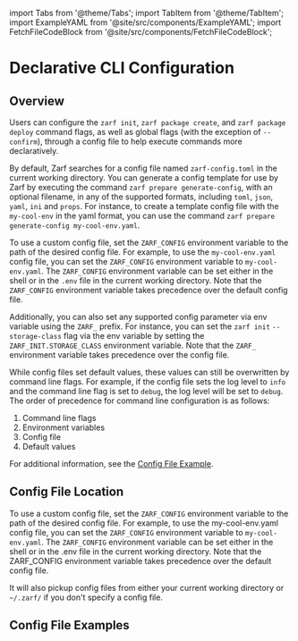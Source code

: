 import Tabs from '@theme/Tabs';
import TabItem from '@theme/TabItem';
import ExampleYAML from '@site/src/components/ExampleYAML';
import FetchFileCodeBlock from '@site/src/components/FetchFileCodeBlock';

# Declarative CLI Configuration

## Overview

Users can configure the `zarf init`, `zarf package create`, and `zarf package deploy` command flags, as well as global flags (with the exception of `--confirm`), through a config file to help execute commands more declaratively.

By default, Zarf searches for a config file named `zarf-config.toml` in the current working directory. You can generate a config template for use by Zarf by executing the command `zarf prepare generate-config`, with an optional filename, in any of the supported formats, including `toml`, `json`, `yaml`, `ini` and `props`. For instance, to create a template config file with the `my-cool-env` in the yaml format, you can use the command `zarf prepare generate-config my-cool-env.yaml`.

To use a custom config file, set the `ZARF_CONFIG` environment variable to the path of the desired config file. For example, to use the `my-cool-env.yaml` config file, you can set the `ZARF_CONFIG` environment variable to `my-cool-env.yaml`. The `ZARF_CONFIG` environment variable can be set either in the shell or in the `.env` file in the current working directory. Note that the `ZARF_CONFIG` environment variable takes precedence over the default config file.

Additionally, you can also set any supported config parameter via env variable using the `ZARF_` prefix. For instance, you can set the `zarf init` `--storage-class` flag via the env variable by setting the `ZARF_INIT.STORAGE_CLASS` environment variable. Note that the `ZARF_` environment variable takes precedence over the config file.

While config files set default values, these values can still be overwritten by command line flags. For example, if the config file sets the log level to `info` and the command line flag is set to `debug`, the log level will be set to `debug`. The order of precedence for command line configuration is as follows:

1. Command line flags
2. Environment variables
3. Config file
4. Default values

For additional information, see the [Config File Example](../../examples/config-file/README.md).

## Config File Location

To use a custom config file, set the `ZARF_CONFIG` environment variable to the path of the desired config file. For example, to use the my-cool-env.yaml config file, you can set the `ZARF_CONFIG` environment variable to `my-cool-env.yaml`. The `ZARF_CONFIG` environment variable can be set either in the shell or in the .env file in the current working directory. Note that the ZARF_CONFIG environment variable takes precedence over the default config file.

It will also pickup config files from either your current working directory or `~/.zarf/` if you don't specify a config file.

## Config File Examples

<Tabs queryString="init-file-examples">
<TabItem value="yaml">
<ExampleYAML src={require('../../examples/config-file/zarf-config.yaml')} fileName="zarf-config.yaml" />
</TabItem>
<TabItem value="toml">
<FetchFileCodeBlock src={require('../../examples/config-file/zarf-config.toml')} fileFormat="toml" fileName="zarf-config.toml" />
</TabItem>
<TabItem value="ini">
<FetchFileCodeBlock src={require('../../examples/config-file/zarf-config.ini')} fileFormat="ini"   fileName="zarf-config.ini" />
</TabItem>
<TabItem value="json">
<FetchFileCodeBlock src={require('../../examples/config-file/zarf-config.json')} fileFormat="json" fileName="zarf-config.json"  />
</TabItem>
</Tabs>